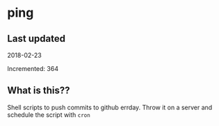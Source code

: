 # ping

## Last updated
2018-02-23

Incremented: 364

## What is this??
Shell scripts to push commits to github errday. Throw it on a server and schedule the script with `cron`
